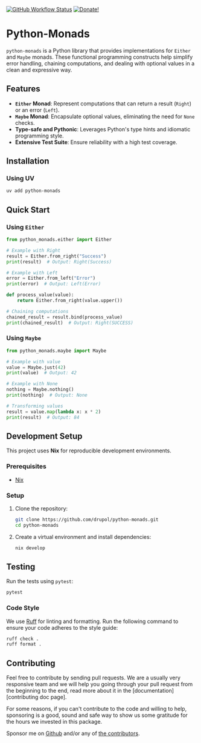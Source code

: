 [![GitHub Workflow Status][github workflow status]][github actions link]
[![Donate!][donate github]][github sponsors link]

# Python-Monads

`python-monads` is a Python library that provides implementations for `Either`
and `Maybe` monads. These functional programming constructs help simplify error
handling, chaining computations, and dealing with optional values in a clean and
expressive way.

## Features

- **`Either` Monad**: Represent computations that can return a result (`Right`)
  or an error (`Left`).
- **`Maybe` Monad**: Encapsulate optional values, eliminating the need for
  `None` checks.
- **Type-safe and Pythonic**: Leverages Python's type hints and idiomatic
  programming style.
- **Extensive Test Suite**: Ensure reliability with a high test coverage.

## Installation

### Using UV

```bash
uv add python-monads
```

## Quick Start

### Using `Either`

```python
from python_monads.either import Either

# Example with Right
result = Either.from_right("Success")
print(result)  # Output: Right(Success)

# Example with Left
error = Either.from_left("Error")
print(error)  # Output: Left(Error)

def process_value(value):
    return Either.from_right(value.upper())

# Chaining computations
chained_result = result.bind(process_value)
print(chained_result)  # Output: Right(SUCCESS)
```

### Using `Maybe`

```python
from python_monads.maybe import Maybe

# Example with value
value = Maybe.just(42)
print(value)  # Output: 42

# Example with None
nothing = Maybe.nothing()
print(nothing)  # Output: None

# Transforming values
result = value.map(lambda x: x * 2)
print(result)  # Output: 84
```

## Development Setup

This project uses **Nix** for reproducible development environments.

### Prerequisites

- [Nix](https://nixos.org/)

### Setup

1. Clone the repository:

   ```bash
   git clone https://github.com/drupol/python-monads.git
   cd python-monads
   ```

2. Create a virtual environment and install dependencies:

   ```bash
   nix develop
   ```

## Testing

Run the tests using `pytest`:

```bash
pytest
```

### Code Style

We use [Ruff](https://github.com/astral-sh/ruff) for linting and formatting. Run
the following command to ensure your code adheres to the style guide:

```bash
ruff check .
ruff format .
```

## Contributing

Feel free to contribute by sending pull requests. We are a usually very
responsive team and we will help you going through your pull request from the
beginning to the end, read more about it in the
[documentation][contributing doc page].

For some reasons, if you can't contribute to the code and willing to help,
sponsoring is a good, sound and safe way to show us some gratitude for the hours
we invested in this package.

Sponsor me on [Github][github sponsors link] and/or any of [the
contributors][the contributors].

[github actions link]: https://github.com/drupol/python-monads/actions
[github sponsors link]: https://github.com/sponsors/drupol
[github workflow status]:
  https://img.shields.io/github/actions/workflow/status/drupol/python-monads/tests.yml?branch=main&style=flat-square
[donate github]:
  https://img.shields.io/badge/Sponsor-Github-brightgreen.svg?style=flat-square
[the contributors]: https://github.com/loophp/collection/graphs/contributors

